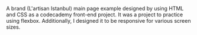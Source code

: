 A brand (L'artisan Istanbul) main page example designed by using HTML and CSS as a codecademy front-end project.
It was a project to practice using flexbox.
Additionally, I designed it to be responsive for various screen sizes.
